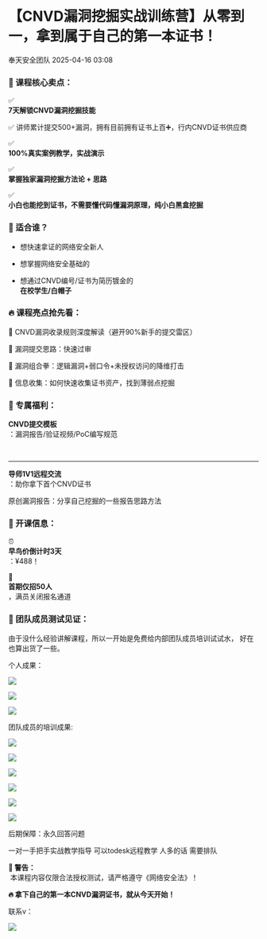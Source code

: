 #  【CNVD漏洞挖掘实战训练营】从零到一，拿到属于自己的第一本证书！   
 奉天安全团队   2025-04-16 03:08  
  
### 🌟 课程核心卖点：  
  
✅   
**7天解锁CNVD漏洞挖掘技能**  
  
  
✅ 讲师累计提交500+漏洞，拥有目前拥有证书上百➕，行内CNVD证书供应商  
  
✅   
**100%真实案例教学，实战演示**  
  
  
✅   
**掌握独家漏洞挖掘方法论 + 思路**  
  
✅   
**小白也能挖到证书，不需要懂代码懂漏洞原理，纯小白黑盒挖掘**  
### 🎯 适合谁？  
- 想快速拿证的网络安全新人  
  
- 想掌握网络安全基础的  
  
- 想通过CNVD编号/证书为简历镀金的   
**在校学生/白帽子**  
  
### 🔥 课程亮点抢先看：  
  
🔹 CNVD漏洞收录规则深度解读（避开90%新手的提交雷区）  
  
  
🔹 漏洞提交思路：快速过审  
  
  
🔹 漏洞组合拳：逻辑漏洞+弱口令+未授权访问的降维打击  
  
🔹 信息收集：如何快速收集证书资产，找到薄弱点挖掘  
### 🎁 专属福利：  
  
**CNVD提交模板**  
：漏洞报告/验证视频/PoC编写规范  
  
   
****  
  
**导师1V1远程交流**  
：助你拿下首个CNVD证书  
  
原创漏洞报告：分享自己挖掘的一些报告思路方法  
### 📅 开课信息：  
  
⏰   
**早鸟价倒计时3天**  
：¥488！  
  
  
📌   
**首期仅招50人**  
，满员关闭报名通道  
### 💬 团队成员测试见证：  
  
由于没什么经验讲解课程，所以一开始是免费给内部团队成员培训试试水， 好在也算出货了一些。  
  
个人成果：  
  
![](https://mmbiz.qpic.cn/mmbiz_jpg/FxYwHqCMGPHicOUGhllvPpl3EsRbic2O14fq3aP6OQTbuRPmPCE5QyOIpWiaULu1H8L6BRVX7Ej0ibMvkbv2MMMHxA/640?wx_fmt=jpeg&from=appmsg "")  
  
![](https://mmbiz.qpic.cn/mmbiz_png/FxYwHqCMGPHicOUGhllvPpl3EsRbic2O14jgHrah4v1B667K0KxENcWH90ZibXxCO9hAnQ8WbF0sXlTrZMrQHdfYA/640?wx_fmt=png&from=appmsg "")  
  
![](https://mmbiz.qpic.cn/mmbiz_png/FxYwHqCMGPHicOUGhllvPpl3EsRbic2O14cr2dr0x3Qwoxka1NmTfZ2iaWwK9hZdp67lHEKicIMtFPMpMGlfMRO5sA/640?wx_fmt=png&from=appmsg "")  
  
团队成员的培训成果:  
  
![](https://mmbiz.qpic.cn/mmbiz_jpg/FxYwHqCMGPHicOUGhllvPpl3EsRbic2O14ImJ28DDPBAMREiaP9hI1fta0cmJCBgIibVlKsYfBP4kHgu9yf7Tq6Arw/640?wx_fmt=jpeg&from=appmsg "")  
  
![](https://mmbiz.qpic.cn/mmbiz_jpg/FxYwHqCMGPHicOUGhllvPpl3EsRbic2O14ibph0eogDGSR9WMh2ibB76X9OiaDc36HnIYfoOjwEyibkSBRicMIw4Jb31A/640?wx_fmt=jpeg&from=appmsg "")  
  
![](https://mmbiz.qpic.cn/mmbiz_jpg/FxYwHqCMGPHicOUGhllvPpl3EsRbic2O14XZzTQ7tZ4d0KbzPIWgLo3k7yjzNYs8NR6W4JrkDq4X7IQ2krKJ4ibYA/640?wx_fmt=jpeg&from=appmsg "")  
  
![](https://mmbiz.qpic.cn/mmbiz_png/FxYwHqCMGPG6edBEQ64d0IX8eT8clyNiaXymZxe69ktCWqkA2nWZBwQIqp1Ue59bID8KboiaaNM4JWreNJHb2HAA/640?wx_fmt=png&from=appmsg "")  
  
![](https://mmbiz.qpic.cn/mmbiz_png/FxYwHqCMGPG6edBEQ64d0IX8eT8clyNiadBdeq1McYIoticefjN1aanqjLzDEYkqblL05qHXkh1WF4ianNl1iaDKmg/640?wx_fmt=png&from=appmsg "")  
  
![](https://mmbiz.qpic.cn/mmbiz_png/FxYwHqCMGPG6edBEQ64d0IX8eT8clyNiaJibYzHlVicegjfvDiapibrL7fzicPjaZsGMVrIKyb5lA3UU4G4f75IPn5CA/640?wx_fmt=png&from=appmsg "")  
  
后期保障：永久回答问题  
  
一对一手把手实战教学指导 可以todesk远程教学 人多的话 需要排队  
  
**🚨 警告：**  
 本课程内容仅限合法授权测试，请严格遵守《网络安全法》！  
  
**🔥 拿下自己的第一本CNVD漏洞证书，就从今天开始！**  
  
  
联系v：  
  
![](https://mmbiz.qpic.cn/mmbiz_png/hMqYCmUhj5hriaqXPicOUnjGichJQTtAbScAzzLCwn75kHbt1NFOyeYAsNw2znUeyLcq4LakAOCsdvzygXGagwasw/640?wx_fmt=png&from=appmsg "")  
  
  
